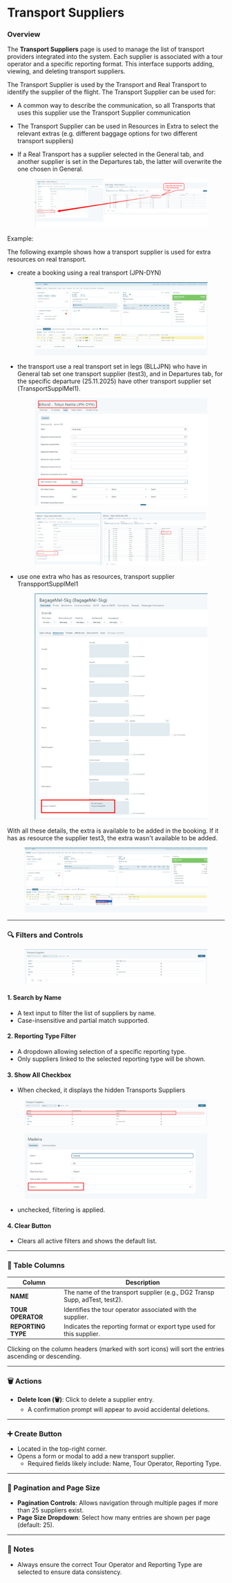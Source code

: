 # Transport Suppliers

### Overview

The **Transport Suppliers** page is used to manage the list of transport providers integrated into the system. Each supplier is associated with a tour operator and a specific reporting format. This interface supports adding, viewing, and deleting transport suppliers.

The Transport Supplier is used by the Transport and Real Transport to identify the supplier of the flight. The Transport Supplier can be used for:

* A common way to describe the communication, so all Transports that uses this supplier use the Transport Supplier communication
* The Transport Supplier can be used in Resources in Extra to select the relevant extras (e.g. different baggage options for two different transport suppliers)
*   If a Real Transport has a supplier selected in the General tab, and another supplier is set in the Departures tab, the latter will overwrite the one chosen in General.&#x20;

    <figure><img src="../.gitbook/assets/image (421).png" alt=""><figcaption></figcaption></figure>



Example:

The following example shows how a transport supplier is used for extra resources on real transport.

*   create a booking using a real transport (JPN-DYN)

    <figure><img src="../.gitbook/assets/image (422).png" alt=""><figcaption></figcaption></figure>
*   the transport use a real transport set in legs (BLLJPN) who have in General tab set one transport supplier (test3), and in Departures tab, for the specific departure (25.11.2025) have other transport supplier set (TransportSupplMel1).

    <figure><img src="../.gitbook/assets/image (1) (3).png" alt=""><figcaption></figcaption></figure>

    <figure><img src="../.gitbook/assets/image (2) (3).png" alt=""><figcaption></figcaption></figure>
*   use one extra who has as resources, transport supplier TranspportSupplMel1&#x20;

    <figure><img src="../.gitbook/assets/image (3) (3).png" alt=""><figcaption></figcaption></figure>

With all these details, the extra is available to be added in the booking. If it has as resource the supplier test3, the extra wasn't available to be added.

<figure><img src="../.gitbook/assets/image (4) (4).png" alt=""><figcaption></figcaption></figure>

***

### 🔍 Filters and Controls

<figure><img src="../.gitbook/assets/image (2) (1) (1) (1) (1) (1) (1) (1) (1) (1) (1) (1) (1) (1) (1) (1) (1) (1) (1) (1) (1) (1) (1) (1) (1).png" alt=""><figcaption></figcaption></figure>

#### 1. **Search by Name**

* A text input to filter the list of suppliers by name.
* Case-insensitive and partial match supported.

#### 2. **Reporting Type Filter**

* A dropdown allowing selection of a specific reporting type.
* Only suppliers linked to the selected reporting type will be shown.

#### 3. **Show All Checkbox**

* When checked, it displays the hidden Transports Suppliers

<figure><img src="../.gitbook/assets/image (4) (1) (1) (1) (1) (1) (1) (1) (1) (1) (1) (1) (1) (1).png" alt=""><figcaption></figcaption></figure>

<figure><img src="../.gitbook/assets/image (1) (1) (1) (1) (1) (1) (1) (1) (1) (1) (1) (1) (1) (1) (1) (1) (1) (1) (1) (1) (1) (1) (1) (1) (1) (1) (1) (1) (1) (1) (1) (1) (1) (1) (1) (1) (1) (1).png" alt=""><figcaption></figcaption></figure>

* unchecked, filtering is applied.

#### 4. **Clear Button**

* Clears all active filters and shows the default list.

***

### 📄 Table Columns

| Column             | Description                                                                |
| ------------------ | -------------------------------------------------------------------------- |
| **NAME**           | The name of the transport supplier (e.g., DG2 Transp Supp, adTest, test2). |
| **TOUR OPERATOR**  | Identifies the tour operator associated with the supplier.                 |
| **REPORTING TYPE** | Indicates the reporting format or export type used for this supplier.      |

Clicking on the column headers (marked with sort icons) will sort the entries ascending or descending.

***

### 🗑️ Actions

* **Delete Icon (🗑️)**: Click to delete a supplier entry.
  * A confirmation prompt will appear to avoid accidental deletions.

***

### ➕ Create Button

* Located in the top-right corner.
* Opens a form or modal to add a new transport supplier.
  * Required fields likely include: Name, Tour Operator, Reporting Type.

***

### 📄 Pagination and Page Size

* **Pagination Controls**: Allows navigation through multiple pages if more than 25 suppliers exist.
* **Page Size Dropdown**: Select how many entries are shown per page (default: 25).

***

### 📌 Notes

* Always ensure the correct Tour Operator and Reporting Type are selected to ensure data consistency.
